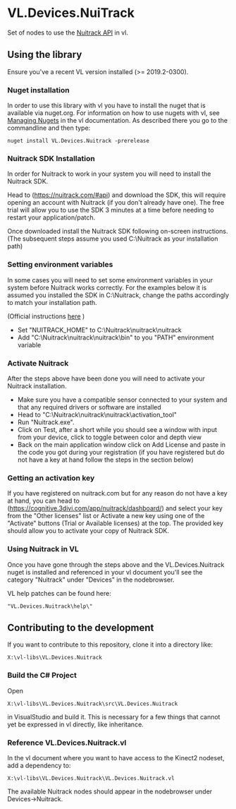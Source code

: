 # VL.Devices.NuiTrack
Set of nodes to use the [Nuitrack API](https://nuitrack.com) in vl.

## Using the library
Ensure you've a recent VL version installed (>= 2019.2-0300).

### Nuget installation
In order to use this library with vl you have to install the nuget that is available via nuget.org. For information on how to use nugets with vl, see [Managing Nugets](https://vvvv.gitbooks.io/the-gray-book/content/en/reference/libraries/dependencies.html#_manage_nugets) in the vl documentation. As described there you go to the commandline and then type:

    nuget install VL.Devices.Nuitrack -prerelease

### Nuitrack SDK Installation

In order for Nuitrack to work in your system you will need to install the Nuitrack SDK.

Head to (https://nuitrack.com/#api) and download the SDK, this will require opening an account with Nuitrack (if you don't already have one). The free trial will allow you to use the SDK 3 minutes at a time before needing to restart your application/patch.

Once downloaded install the Nuitrack SDK following on-screen instructions. (The subsequent steps assume you used C:\Nuitrack as your installation path)

### Setting environment variables

In some cases you will need to set some environment variables in your system before Nuitrack works correctly. For the examples below it is assumed you installed the SDK in C:\Nuitrack, change the paths accordingly to match your installation path.

(Official instructions [here](http://download.3divi.com/Nuitrack/doc/Installation_page.html) )

- Set "NUITRACK_HOME" to C:\Nuitrack\nuitrack\nuitrack
- Add "C:\Nuitrack\nuitrack\nuitrack\bin" to you "PATH" environment variable

### Activate Nuitrack

After the steps above have been done you will need to activate your Nuitrack installation. 

- Make sure you have a compatible sensor connected to your system and that any required drivers or software are installed
- Head to "C:\Nuitrack\nuitrack\nuitrack\activation_tool" 
- Run "Nuitrack.exe".
- Click on Test, after a short while you should see a window with input from your device, click to toggle between color and depth view
- Back on the main application window click on Add License and paste in the code you got during your registration (if you have registered but do not have a key at hand follow the steps in the section below)

### Getting an activation key

If you have registered on nuitrack.com but for any reason do not have a key at hand, you can head to (https://cognitive.3divi.com/app/nuitrack/dashboard/) and select your key from the "Other licenses" list or Activate a new key using one of the "Activate" buttons (Trial or Available licenses) at the top. The provided key should allow you to activate your copy of Nuitrack SDK.

### Using Nuitrack in VL

Once you have gone through the steps above and the VL.Devices.Nuitrack nuget is installed and referenced in your vl document you'll see the category "Nuitrack" under "Devices" in the nodebrowser.

VL help patches can be found here:

    "VL.Devices.Nuitrack\help\"

## Contributing to the development
If you want to contribute to this repository, clone it into a directory like:
 
    X:\vl-libs\VL.Devices.Nuitrack

### Build the C# Project
Open

    X:\vl-libs\VL.Devices.Nuitrack\src\VL.Devices.Nuitrack
    
in VisualStudio and build it. This is necessary for a few things that cannot yet be expressed in vl directly, like inheritance.

### Reference VL.Devices.Nuitrack.vl

In the vl document where you want to have access to the Kinect2 nodeset, add a dependency to:

	X:\vl-libs\VL.Devices.Nuitrack\VL.Devices.Nuitrack.vl

The available Nuitrack nodes should appear in the nodebrowser under Devices->Nuitrack.
